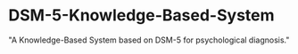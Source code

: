 # DSM-5-Knowledge-Based-System
"A Knowledge-Based System based on DSM-5 for psychological diagnosis."
